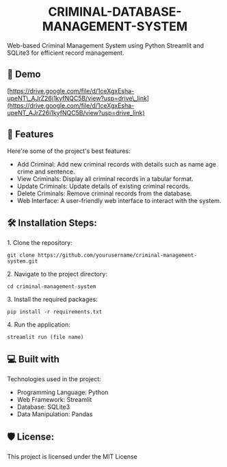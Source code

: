 <h1 align="center" id="title">CRIMINAL-DATABASE-MANAGEMENT-SYSTEM</h1>

<p id="description">Web-based Criminal Management System using Python Streamlit and SQLite3 for efficient record management.</p>

<h2>🚀 Demo</h2>

[https://drive.google.com/file/d/1ceXgxEsha-upeNT\_AJrZ26i1kyfNQC5B/view?usp=drive\_link](https://drive.google.com/file/d/1ceXgxEsha-upeNT_AJrZ26i1kyfNQC5B/view?usp=drive_link)

  
  
<h2>🧐 Features</h2>

Here're some of the project's best features:

*   Add Criminal: Add new criminal records with details such as name age crime and sentence.
*   View Criminals: Display all criminal records in a tabular format.
*   Update Criminals: Update details of existing criminal records.
*   Delete Criminals: Remove criminal records from the database.
*   Web Interface: A user-friendly web interface to interact with the system.

<h2>🛠️ Installation Steps:</h2>

<p>1. Clone the repository:</p>

```
git clone https://github.com/yourusername/criminal-management-system.git
```

<p>2. Navigate to the project directory:</p>

```
cd criminal-management-system
```

<p>3. Install the required packages:</p>

```
pip install -r requirements.txt
```

<p>4. Run the application:</p>

```
streamlit run (file name)
```

  
  
<h2>💻 Built with</h2>

Technologies used in the project:

*   Programming Language: Python
*   Web Framework: Streamlit
*   Database: SQLite3
*   Data Manipulation: Pandas

<h2>🛡️ License:</h2>

This project is licensed under the MIT License
